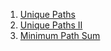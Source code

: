 1) [Unique Paths](https://leetcode.com/problems/unique-paths/)
2) [Unique Paths II](https://leetcode.com/problems/unique-paths-ii/)
3) [Minimum Path Sum](https://leetcode.com/problems/minimum-path-sum/)
